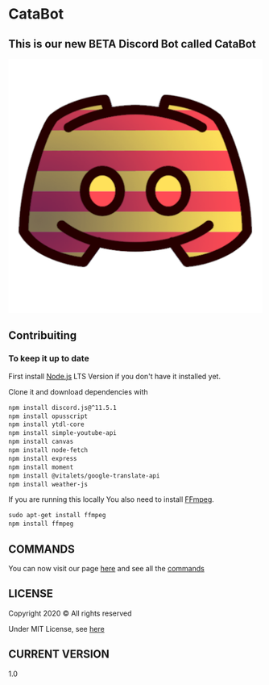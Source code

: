 # CataBot

## This is our new BETA Discord Bot called CataBot

![icon](imgs/icon_cat.png)

## Contribuiting

### To keep it up to date

First install [Node.js](https://nodejs.org/en/) LTS Version if you don't have it installed yet.

Clone it and download dependencies with

```txt
npm install discord.js@^11.5.1
npm install opusscript
npm install ytdl-core
npm install simple-youtube-api
npm install canvas
npm install node-fetch
npm install express
npm install moment
npm install @vitalets/google-translate-api
npm install weather-js
```

If you are running this locally
You also need to install [FFmpeg](https://www.youtube.com/watch?v=qjtmgCb8NcE).

```txt
sudo apt-get install ffmpeg
npm install ffmpeg
```

## **COMMANDS**

You can now visit our page [here](https://catalahd.github.io/CataBot/) and see all the [commands](https://catalahd.github.io/CataBot/commands.html)

## LICENSE

Copyright 2020 © All rights reserved

Under MIT License, see [here](LICENSE)

## CURRENT VERSION

1.0
